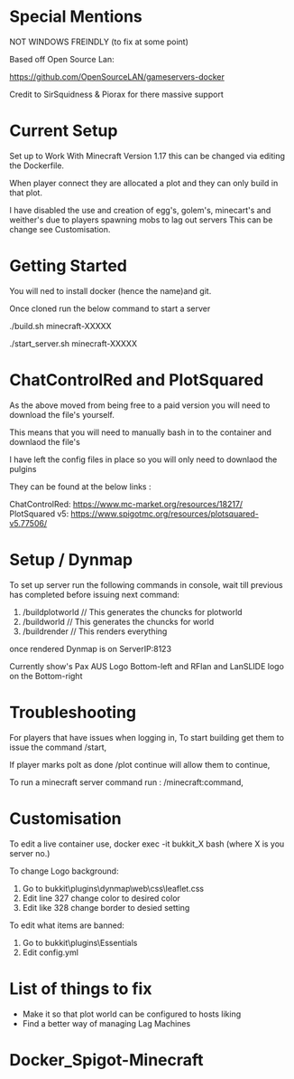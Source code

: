 # Special Mentions

NOT WINDOWS FREINDLY (to fix at some point)

Based off Open Source Lan:

https://github.com/OpenSourceLAN/gameservers-docker

Credit to SirSquidness & Piorax for there massive support

# Current Setup

Set up to Work With Minecraft Version 1.17 this can be changed via editing the Dockerfile. 

When player connect they are allocated a plot and they can only build in that plot.

I have disabled the use and creation of  egg's, golem's, minecart's and weither's due to players spawning mobs to lag out servers
This can be change see Customisation.

# Getting Started

You will ned to install docker (hence the name)and git.

Once cloned run the  below command to start a server

./build.sh minecraft-XXXXX

./start_server.sh minecraft-XXXXX

# ChatControlRed and PlotSquared

As the above moved from being free to a paid version you will need to download the file's yourself.

This means that you will need to manually bash in to the container and downlaod the file's

I have left the config files in place so you will only need to downlaod the pulgins

They can be found at the below links :

ChatControlRed:  https://www.mc-market.org/resources/18217/  
PlotSquared v5:  https://www.spigotmc.org/resources/plotsquared-v5.77506/ 

# Setup / Dynmap

To set up server run the following commands in console, wait till previous has completed before issuing next command:
1. /buildplotworld        // This generates the chuncks for plotworld
2. /buildworld            // This generates the chuncks for world
3. /buildrender           // This renders everything

once rendered Dynmap is on ServerIP:8123

Currently show's Pax AUS Logo Bottom-left and RFlan and LanSLIDE logo on the Bottom-right

# Troubleshooting
  
For players that have issues when logging in, To start building get them to issue the command /start,

If player marks polt as done /plot continue will allow them to continue,

To run a minecraft server command run : /minecraft:command,


# Customisation

To edit a live container use, docker exec -it bukkit_X bash (where X is you server no.)

To change Logo background:
 1.  Go to bukkit\plugins\dynmap\web\css\leaflet.css
 2.  Edit line 327 change color to desired color 
 3.  Edit like 328 change border to desied setting

To edit what items are banned:
1.  Go to bukkit\plugins\Essentials
2.  Edit config.yml

# List of things to fix

- Make it so that plot world can be configured to hosts liking
- Find a better way of managing Lag Machines
# Docker_Spigot-Minecraft
